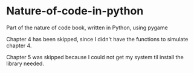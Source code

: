 # Nature-of-code-in-python
Part of the nature of code book, written in Python, using pygame

Chapter 4 has been skipped, since I didn't have the functions to simulate chapter 4.

Chapter 5 was skipped because I could not get my system til install the library needed.
